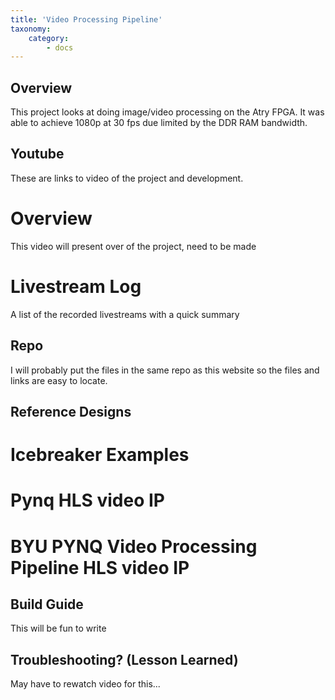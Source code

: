 ```yaml
---
title: 'Video Processing Pipeline'
taxonomy:
    category:
        - docs
---
```


## Overview

This project looks at doing image/video processing on the Atry FPGA.  It was able to achieve 1080p at 30 fps due limited by the DDR RAM bandwidth.  

## Youtube

These are links to video of the project and development.

# Overview

This video will present over of the project, need to be made

# Livestream Log

A list of the recorded livestreams with a quick summary

## Repo

I will probably put the files in the same repo as this website so the files and links are easy to locate.

## Reference Designs

# Icebreaker Examples

# Pynq HLS video IP

# BYU PYNQ Video Processing Pipeline HLS video IP


## Build Guide

This will be fun to write

## Troubleshooting? (Lesson Learned)

May have to rewatch video for this...